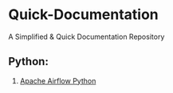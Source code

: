 # Quick-Documentation

A Simplified & Quick Documentation Repository

## Python:

1.  [Apache Airflow Python](./Python/Apache-Airflow-Python.md)
